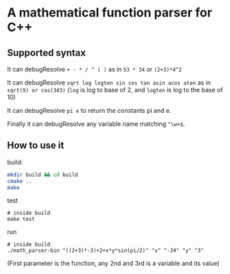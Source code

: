 # A mathematical function parser for C++

## Supported syntax

It can debugResolve `+ - * / ^ ( )` as in `53 * 34` or `(2+3)*4^2`

It can debugResolve `sqrt log logten sin cos tan asin acos atan` as in `sqrt(9) or cos(343)` (`log` is log to base of 2, and `logten` is log to the base of 10)

It can debugResolve `pi e` to return the constants pi and e.

Finally it can debugResolve any variable name matching `^\w+$`.

## How to use it

build:

```bash
mkdir build && cd build
cmake ..
make 
```

test

```
# inside build
make test
```

run

```
# inside build
./math_parser-bin "((2+3)*-3)+2+x*y*sin(pi/2)" "x" "-34" "y" "3"
```

(First parameter is the function, any 2nd and 3rd is a variable and its value)


